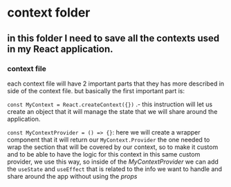 # context folder
## in this folder I need to save all the contexts used in my React application.
### context file
each context file will have 2 important parts that they has more described in side of the context file. 
but basically the first important part is:

`const MyContext = React.createContext({})` .- this instruction will let us create an object that it will manage the state that we will share around the application.

`const MyContextProvider = () => {}`: here we will create a wrapper component that it will return our `MyContext.Provider` the one needed to wrap the section that will be covered by our context, so to make it custom and to be able to have the logic for this context in this same custom provider, we use this way, so inside of the _MyContextProvider_ we can add the `useState` and `useEffect` that is related to the info we want to handle and share around the app without using the _props_

